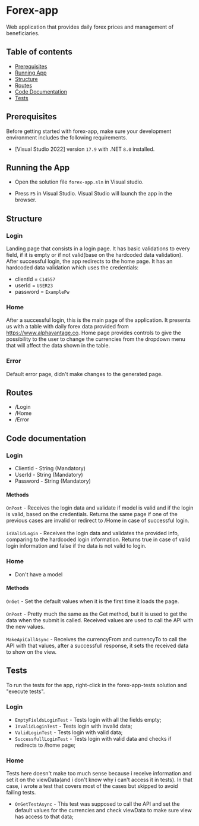 # Forex-app
Web application that provides daily forex prices and management of beneficiaries.

## Table of contents

- [Prerequisites](#prerequisites)
- [Running App](#runApp)
- [Structure](#struct)
- [Routes](#routes)
- [Code Documentation](#code)
- [Tests](#tests)

<a id="prerequisites"></a>
## Prerequisites

Before getting started with forex-app, make sure your development environment includes the following requirements.

* [Visual Studio 2022] version `17.9` with .NET `8.0` installed.

<a id="runApp"></a>
## Running the App

* Open the solution file `forex-app.sln` in Visual studio.

* Press `F5` in Visual Studio. Visual Studio will launch the app in the browser.

<a id="struct"></a>
## Structure

### Login
  Landing page that consists in a login page. It has basic validations to every field, if it is empty or if not valid(base on the hardcoded data validation). 
  After successful login, the app redirects to the home page.
  It has an hardcoded data validation which uses the credentials:
  - clientId = `C14557`
  - userId = `USER23`
  - password = `ExamplePw`
### Home
  After a successful login, this is the main page of the application. It presents us with a table with daily forex data provided from https://www.alphavantage.co.
  Home page provides controls to give the possibility to the user to change the currencies from the dropdown menu that will affect the data shown in the table.
 
### Error
  Default error page, didn't make changes to the generated page.

<a id="routes"></a>
## Routes

- /Login
- /Home
- /Error

<a id="code"></a>
## Code documentation

### Login
- ClientId - String (Mandatory)
- UserId - String (Mandatory)
- Password - String (Mandatory)

#### Methods

`OnPost` - Receives the login data and validate if model is valid and if the login is valid, based on the credentials. Returns the same page if one of the previous cases are invalid or redirect to /Home in case of successful login.<br><br>
`isValidLogin` - Receives the login data and validates the provided info, comparing to the hardcoded login information. Returns true in case of valid login information and false if the data is not valid to login.

### Home

- Don't have a model

#### Methods
`OnGet` - Set the default values when it is the first time it loads the page.<br><br>
`OnPost` - Pretty much the same as the Get method, but it is used to get the data when the submit is called. Received values are used to call the API with the new values.<br><br>
`MakeApiCallAsync` - Receives the currencyFrom and currencyTo to call the API with that values, after a successfull response, it sets the received data to show on the view.

<a id="tests"></a>
## Tests 

To run the tests for the app, right-click in the forex-app-tests solution and "execute tests".<br>

### Login 

- `EmptyFieldsLoginTest` - Tests login with all the fields empty;
- `InvalidLoginTest` - Tests login with invalid data;
- `ValidLoginTest` - Tests login with valid data;
- `SuccessfullLoginTest` - Tests login with valid data and checks if redirects to /home page;

### Home

Tests here doesn't make too much sense because i receive information and set it on the viewData(and i don't know why i can't access it in tests). In that case, i wrote a test that covers most of the cases but skipped to avoid failing tests.

- `OnGetTestAsync` - This test was supposed to call the API and set the default values for the currencies and check viewData to make sure view has access to that data;
